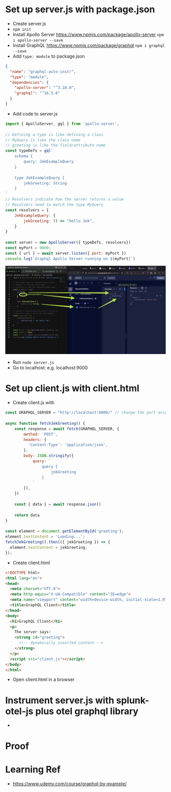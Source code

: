 # Set up server.js with package.json
- Create server.js
- `npm init`
- Install Apollo Server https://www.npmjs.com/package/apollo-server `npm i apollo-server --save`
- Install GraphQL https://www.npmjs.com/package/graphql `npm i graphql --save`
- Add `type: module` to package.json
```json
{
  "name": "graphql-auto-instr",
  "type": "module",
  "dependencies": {
    "apollo-server": "^3.10.0",
    "graphql": "^16.5.0"
  }
}
```
- Add code to server.js
```javascript
import { ApolloServer, gql } from 'apollo-server';

// Defining a type is like defining a class
// MyQuery is like the class name
// greeting is like the field/attribute name
const typeDefs = gql`
    schema {
        query: JekExampleQuery
    }

    type JekExampleQuery {
        jekGreeting: String
    }
`
// Resolvers indicate how the server returns a value
// Resolvers need to match the type MyQuery
const resolvers = {
    JekExampleQuery: {
        jekGreeting: () => "Hello Jek",
    }
}

const server = new ApolloServer({ typeDefs, resolvers})
const myPort = 9000;
const { url } = await server.listen({ port: myPort })
console.log(`Graphql Apollo Server running on ${myPort}`)
```
![](match.png)
- Run `node server.js`
- Go to localhost:<the port number> e.g. localhost:9000

# Set up client.js with client.html 
- Create client.js with
```javascript
const GRAPHQL_SERVER = "http://localhost:9000/" // change the port accordingly

async function fetchJekGreeting() {
    const response = await fetch(GRAPHQL_SERVER, {
        method: 'POST',
        headers: {
          'Content-Type': 'application/json',
        },
        body: JSON.stringify({
            query: `
                query {
                    jekGreeting
                }
            `
        }),
    })

    const { data } = await response.json()

    return data
}

const element = document.getElementById('greeting');
element.textContent = 'Loading...';
fetchJekGreeting().then(({ jekGreeting }) => {
  element.textContent = jekGreeting;
});
```
- Create client.html
```html
<!DOCTYPE html>
<html lang="en">
<head>
  <meta charset="UTF-8">
  <meta http-equiv="X-UA-Compatible" content="IE=edge">
  <meta name="viewport" content="width=device-width, initial-scale=1.0">
  <title>GraphQL Client</title>
</head>
<body>
  <h1>GraphQL Client</h1>
  <p>
    The server says:
    <strong id="greeting">
      <!-- dynamically inserted content -->
    </strong>
  </p>
  <script src="client.js"></script>
</body>
</html>
```
- Open client.html in a browser

# Instrument server.js with splunk-otel-js plus otel graphql library
- 

# Proof 

# Learning Ref
- https://www.udemy.com/course/graphql-by-example/ 
